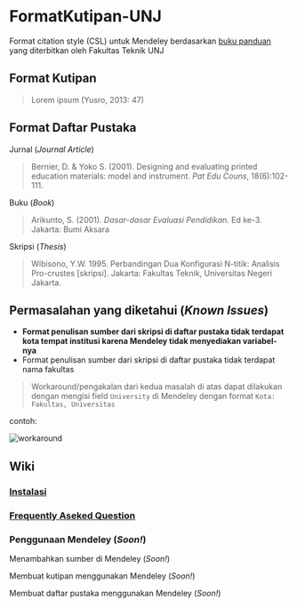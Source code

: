 # FormatKutipan-UNJ
Format citation style (CSL) untuk Mendeley berdasarkan [buku panduan](http://ft.unj.ac.id/buku-panduan-skripsi-dan-non-skripsi/) yang diterbitkan oleh Fakultas Teknik UNJ

## Format Kutipan
> Lorem ipsum (Yusro, 2013: 47)

## Format Daftar Pustaka
Jurnal (*Journal Article*)
> Bernier, D. & Yoko S. (2001). Designing and evaluating printed education materials: model and instrument. *Pat Edu Couns*, 18(6):102-111.

Buku (*Book*)
> Arikunto, S. (2001). *Dasar-dasar Evaluasi Pendidikan*. Ed ke-3. Jakarta: Bumi Aksara

Skripsi (*Thesis*)
> Wibisono, Y.W. 1995. Perbandingan Dua Konfigurasi N-titik: Analisis Pro-crustes \[skripsi]\. Jakarta: Fakultas Teknik, Universitas Negeri Jakarta.

## Permasalahan yang diketahui (*Known Issues*)
* **Format penulisan sumber dari skripsi di daftar pustaka tidak terdapat kota tempat institusi karena Mendeley tidak menyediakan variabel-nya**
* Format penulisan sumber dari skripsi di daftar pustaka tidak terdapat nama fakultas
> Workaround/pengakalan dari kedua masalah di atas dapat dilakukan dengan mengisi field `University` di Mendeley dengan format `Kota: Fakultas, Universitas`

contoh:

![workaround](https://user-images.githubusercontent.com/77978004/115985882-088e6200-a5d8-11eb-8451-46de25a5ccf6.PNG)

## Wiki
### [Instalasi](https://github.com/mwhd96/FormatKutipan-UNJ/wiki/Format-Kutipan-UNJ-Wiki#Instalasi) 

### [Frequently Aseked Question](https://github.com/mwhd96/FormatKutipan-UNJ/wiki/Format-Kutipan-UNJ-Wiki#frequently-asked-question)

### Penggunaan Mendeley (*Soon!*)

Menambahkan sumber di Mendeley (*Soon!*)

Membuat kutipan menggunakan Mendeley (*Soon!*)

Membuat daftar pustaka menggunakan Mendeley (*Soon!*)
